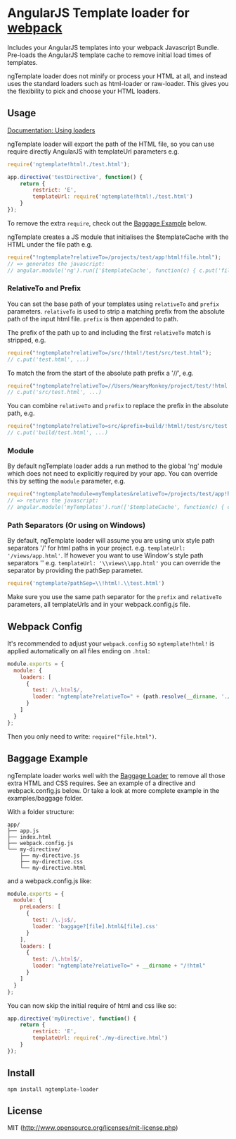 # AngularJS Template loader for [webpack](http://webpack.github.io/)

Includes your AngularJS templates into your webpack Javascript Bundle. Pre-loads the AngularJS template cache
to remove initial load times of templates.

ngTemplate loader does not minify or process your HTML at all, and instead uses the standard loaders such as html-loader
or raw-loader. This gives you the flexibility to pick and choose your HTML loaders.

## Usage

[Documentation: Using loaders](http://webpack.github.io/docs/using-loaders.html)

ngTemplate loader will export the path of the HTML file, so you can use require directly AngularJS with templateUrl parameters e.g. 

``` javascript
require('ngtemplate!html!./test.html');

app.directive('testDirective', function() {
    return {
        restrict: 'E',
        templateUrl: require('ngtemplate!html!./test.html')
    }
});
```

To remove the extra `require`, check out the [Baggage Example](#baggage-example) below.

ngTemplate creates a JS module that initialises the $templateCache with the HTML under the file path e.g. 

``` javascript
require("!ngtemplate?relativeTo=/projects/test/app!html!file.html");
// => generates the javascript:
// angular.module('ng').run(['$templateCache', function(c) { c.put('file.html', "<file.html processed by html-loader>") }]);
```

### RelativeTo and Prefix

You can set the base path of your templates using `relativeTo` and `prefix` parameters. `relativeTo` is used
to strip a matching prefix from the absolute path of the input html file. `prefix` is then appended to path.

The prefix of the path up to and including the first `relativeTo` match is stripped, e.g.

``` javascript
require("!ngtemplate?relativeTo=/src/!html!/test/src/test.html");
// c.put('test.html', ...)
```

To match the from the start of the absolute path prefix a '//', e.g.

``` javascript
require("!ngtemplate?relativeTo=//Users/WearyMonkey/project/test/!html!/test/src/test.html");
// c.put('src/test.html', ...)
```

You can combine `relativeTo` and `prefix` to replace the prefix in the absolute path, e.g.

``` javascript
require("!ngtemplate?relativeTo=src/&prefix=build/!html!/test/src/test.html");
// c.put('build/test.html', ...)
```

### Module

By default ngTemplate loader adds a run method to the global 'ng' module which does not need to explicitly required by your app.
You can override this by setting the `module` parameter, e.g.

``` javascript
require("!ngtemplate?module=myTemplates&relativeTo=/projects/test/app!html!file.html");
// => returns the javascript:
// angular.module('myTemplates').run(['$templateCache', function(c) { c.put('file.html', "<file.html processed by html-loader>") }]);
```

### Path Separators (Or using on Windows)

 By default, ngTemplate loader will assume you are using unix style path separators '/' for html paths in your project.
 e.g. `templateUrl: '/views/app.html'`. If however you want to use Window's style path separators '\'
 e.g. `templateUrl: '\\views\\app.html'` you can override the separator by providing the pathSep parameter.

 ```javascript
 require('ngtemplate?pathSep=\\!html!.\\test.html')
 ```

 Make sure you use the same path separator for the `prefix` and `relativeTo` parameters, all templateUrls and in your webpack.config.js file.

## Webpack Config

It's recommended to adjust your `webpack.config` so `ngtemplate!html!` is applied automatically on all files ending on `.html`:

``` javascript
module.exports = {
  module: {
    loaders: [
      {
        test: /\.html$/,
        loader: "ngtemplate?relativeTo=" + (path.resolve(__dirname, './app')) + "/!html"
      }
    ]
  }
};
```

Then you only need to write: `require("file.html")`.

## Baggage Example

ngTemplate loader works well with the [Baggage Loader](https://github.com/deepsweet/baggage-loader) to remove all those 
extra HTML and CSS requires. See an example of a directive and webpack.config.js below. Or take a look at more complete
example in the examples/baggage folder.

With a folder structure:

```
app/
├── app.js
├── index.html
├── webpack.config.js
└── my-directive/
    ├── my-directive.js
    ├── my-directive.css
    └── my-directive.html
```

and a webpack.config.js like:

``` javascript
module.exports = {
  module: {
    preLoaders: [
      { 
        test: /\.js$/, 
        loader: 'baggage?[file].html&[file].css' 
      }
    ],
    loaders: [
      {
        test: /\.html$/,
        loader: "ngtemplate?relativeTo=" + __dirname + "/!html"
      }
    ]
  }
};
```

You can now skip the initial require of html and css like so:

``` javascript
app.directive('myDirective', function() {
    return {
        restrict: 'E',
        templateUrl: require('./my-directive.html')
    }
});
```

## Install

`npm install ngtemplate-loader`

## License

MIT (http://www.opensource.org/licenses/mit-license.php)
